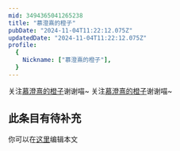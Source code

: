 ```yaml
---
mid: 3494365041265238
title: "慕澄熹的橙子"
pubDate: "2024-11-04T11:22:12.075Z"
updatedDate: "2024-11-04T11:22:12.075Z"
profile:
  {
    Nickname: ["慕澄熹的橙子"],
  }
---
```


关注[慕澄熹的橙子](https://space.bilibili.com/3494365041265238)谢谢喵~ 关注[慕澄熹的橙子](https://space.bilibili.com/3494365041265238)谢谢喵~

## 此条目有待补充
你可以在[这里](https://github.com/Yuhanawa/VTuber.ICU/edit/master/src/content/v/慕澄熹的橙子/index.md)编辑本文
